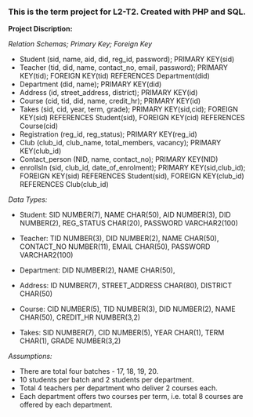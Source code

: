### This is the term project for L2-T2. Created with PHP and SQL.


**Project Discription:**

_Relation Schemas; Primary Key; Foreign Key_
- Student (sid, name, aid, did, reg_id, password); PRIMARY KEY(sid)
- Teacher (tid, did, name, contact_no, email, password); PRIMARY KEY(tid); FOREIGN KEY(tid) REFERENCES Department(did)
- Department (did, name); PRIMARY KEY(did)
- Address (id, street_address, district); PRIMARY KEY(id)
- Course (cid, tid, did, name, credit_hr); PRIMARY KEY(id)
- Takes (sid, cid, year, term, grade); PRIMARY KEY(sid,cid); FOREIGN KEY(sid) REFERENCES Student(sid), FOREIGN KEY(cid) REFERENCES Course(cid)
- Registration (reg_id, reg_status); PRIMARY KEY(reg_id)
- Club (club_id, club_name, total_members, vacancy); PRIMARY KEY(club_id)
- Contact_person (NID, name, contact_no); PRIMARY KEY(NID)
- enrollsIn (sid, club_id, date_of_enrolment); PRIMARY KEY(sid,club_id); FOREIGN KEY(sid) REFERENCES Student(sid), FOREIGN KEY(club_id) REFERENCES Club(club_id)

_Data Types:_

- Student:
 SID            NUMBER(7), 
 NAME           CHAR(50), 
 AID            NUMBER(3), 
 DID            NUMBER(2), 
 REG_STATUS     CHAR(20), 
 PASSWORD       VARCHAR2(100)

- Teacher:
  TID            NUMBER(3), 
  DID            NUMBER(2), 
  NAME           CHAR(50), 
  CONTACT_NO     NUMBER(11), 
  EMAIL          CHAR(50), 
  PASSWORD       VARCHAR2(100)
 
- Department:
  DID            NUMBER(2), 
  NAME           CHAR(50), 
 
- Address:
  ID                NUMBER(7), 
  STREET_ADDRESS    CHAR(80), 
  DISTRICT          CHAR(50)
 
- Course:
  CID               NUMBER(5), 
  TID               NUMBER(3), 
  DID               NUMBER(2), 
  NAME              CHAR(50), 
  CREDIT_HR         NUMBER(3,2)
 
- Takes:
  SID               NUMBER(7), 
  CID               NUMBER(5), 
  YEAR              CHAR(1), 
  TERM              CHAR(1), 
  GRADE             NUMBER(3,2)


_Assumptions:_
* There are total four batches - 17, 18, 19, 20.
* 10 students per batch and 2 students per department.
* Total 4 teachers per department who deliver 2 courses each.
* Each department offers two courses per term, i.e. total 8 courses are offered by each department.







